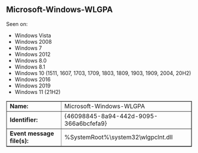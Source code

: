 ## Microsoft-Windows-WLGPA

Seen on:
* Windows Vista
* Windows 2008
* Windows 7
* Windows 2012
* Windows 8.0
* Windows 8.1
* Windows 10 (1511, 1607, 1703, 1709, 1803, 1809, 1903, 1909, 2004, 20H2)
* Windows 2016
* Windows 2019
* Windows 11 (21H2)

<table border="1" class="docutils">
  <tbody>
    <tr>
      <td><b>Name:</b></td>
      <td>Microsoft-Windows-WLGPA</td>
    </tr>
    <tr>
      <td><b>Identifier:</b></td>
      <td>{46098845-8a94-442d-9095-366a6bcfefa9}</td>
    </tr>
    <tr>
      <td><b>Event message file(s):</b></td>
      <td>%SystemRoot%\system32\wlgpclnt.dll</td>
    </tr>
  </tbody>
</table>

&nbsp;


